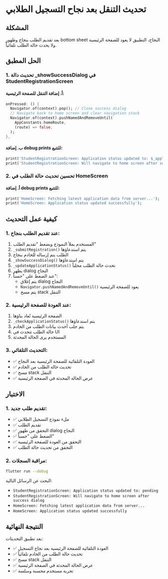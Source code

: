 # تحديث التنقل بعد نجاح التسجيل الطلابي

## المشكلة
بعد تقديم الطلب بنجاح وظهور bottom sheet النجاح، التطبيق لا يعود للصفحة الرئيسية ولا يحدث حالة الطلب تلقائياً.

## الحل المطبق

### 1. تحديث دالة _showSuccessDialog في StudentRegistrationScreen

#### أ. إضافة التنقل للصفحة الرئيسية:
```dart
onPressed: () {
  Navigator.of(context).pop(); // Close success dialog
  // Navigate back to home screen and clear navigation stack
  Navigator.of(context).pushNamedAndRemoveUntil(
    AppConstants.homeRoute,
    (route) => false,
  );
},
```

#### ب. إضافة debug prints للتتبع:
```dart
print('StudentRegistrationScreen: Application status updated to: $_applicationStatus');
print('StudentRegistrationScreen: Will navigate to home screen after success dialog');
```

### 2. تحسين تحديث حالة الطلب في HomeScreen

#### أ. إضافة debug prints للتتبع:
```dart
print('HomeScreen: Fetching latest application data from server...');
print('HomeScreen: Application status updated successfully');
```

## كيفية عمل التحديث

### 1. عند تقديم الطلب بنجاح:
1. المستخدم يملأ النموذج ويضغط "تقديم الطلب"
2. `_submitRegistration()` يتم استدعاؤها
3. الطلب يتم إرساله للخادم بنجاح
4. `_showSuccessDialog()` يتم استدعاؤها
5. `_updateApplicationStatus()` تحدث حالة الطلب محلياً
6. يظهر dialog النجاح
7. عند الضغط على "حسناً":
   - يتم إغلاق dialog النجاح
   - `Navigator.pushNamedAndRemoveUntil()` يعود للصفحة الرئيسية
   - يتم مسح stack التنقل

### 2. عند العودة للصفحة الرئيسية:
1. الصفحة الرئيسية تُعاد بناؤها
2. `_checkApplicationStatus()` يتم استدعاؤها
3. يتم جلب أحدث بيانات الطلب من الخادم
4. حالة الطلب تتحدث في UI
5. المستخدم يرى الحالة المحدثة

### 3. التحديث التلقائي:
- ✅ العودة التلقائية للصفحة الرئيسية بعد النجاح
- ✅ تحديث حالة الطلب من الخادم
- ✅ مسح stack التنقل
- ✅ عرض الحالة المحدثة في الصفحة الرئيسية

## الاختبار

### 1. تقديم طلب جديد:
- ✅ ملء نموذج التسجيل الطلابي
- ✅ تقديم الطلب
- ✅ التحقق من ظهور dialog النجاح
- ✅ الضغط على "حسناً"
- ✅ التحقق من العودة للصفحة الرئيسية
- ✅ التحقق من تحديث حالة الطلب

### 2. مراقبة السجلات:
```bash
flutter run --debug
```

البحث عن الرسائل التالية:
- `StudentRegistrationScreen: Application status updated to: pending`
- `StudentRegistrationScreen: Will navigate to home screen after success dialog`
- `HomeScreen: Fetching latest application data from server...`
- `HomeScreen: Application status updated successfully`

## النتيجة النهائية

بعد تطبيق التحديثات:
- ✅ العودة التلقائية للصفحة الرئيسية بعد نجاح التسجيل
- ✅ تحديث حالة الطلب من الخادم تلقائياً
- ✅ مسح stack التنقل
- ✅ عرض الحالة المحدثة في الصفحة الرئيسية
- ✅ تجربة مستخدم محسنة وسلسة
